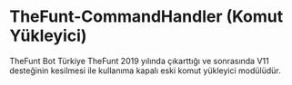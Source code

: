 # TheFunt-CommandHandler (Komut Yükleyici)
TheFunt Bot Türkiye
TheFunt 2019 yılında çıkarttığı ve sonrasında V11 desteğinin kesilmesi ile kullanıma kapalı eski komut yükleyici modülüdür.
